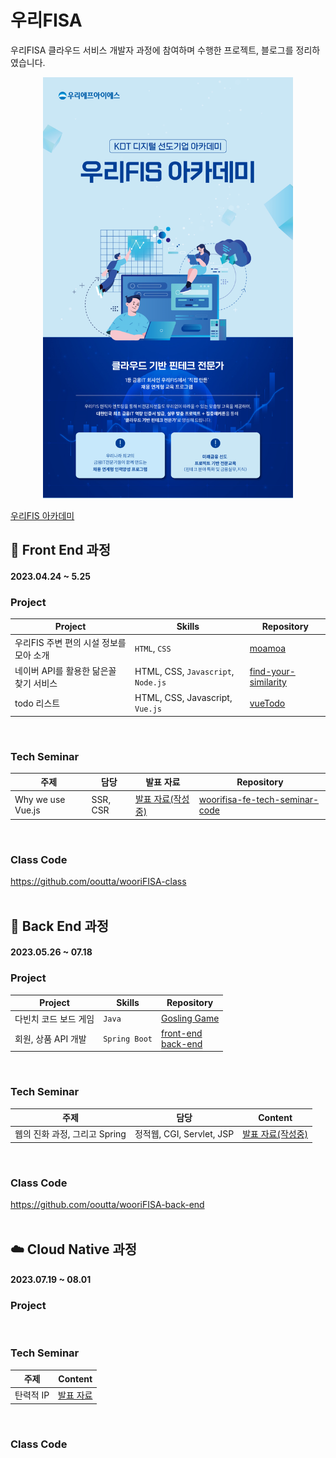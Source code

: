 # 우리FISA
우리FISA 클라우드 서비스 개발자 과정에 참여하며 수행한 프로젝트, 블로그를 정리하였습니다.
<div align="center">
  <img src="img/wooriFISA_main.png" width=400px>
</div>

[우리FIS 아카데미](http://www.woorifis.com/kor/peoplelife/futureLab/labInfo)
<br>

## 🥚 Front End 과정
#### 2023.04.24 ~ 5.25
### Project
|Project|Skills|Repository|
|-|-|-|
|우리FIS 주변 편의 시설 정보를 모아 소개|`HTML`, `CSS`|[moamoa](https://github.com/ooutta/moamoa)|
|네이버 API를 활용한 닮은꼴 찾기 서비스|HTML, CSS, `Javascript`, `Node.js`|[find-your-similarity](https://github.com/ooutta/find-your-similarity)|
|todo 리스트|HTML, CSS, Javascript, `Vue.js`|[vueTodo](https://github.com/ooutta/vueTodo)|
<br>

### Tech Seminar 
|주제|담당|발표 자료|Repository|
|-|-|-|-|
|Why we use Vue.js|SSR, CSR|[발표 자료(작성중)](https://github.com/ooutta/wooriFISA/blob/main/content/Why%20we%20use%20Vue.js.md)|[woorifisa-fe-tech-seminar-code](https://github.com/ooutta/woorifisa-fe-tech-seminar)|
<br>

### Class Code
https://github.com/ooutta/wooriFISA-class
<br>
<br>

## 🍳 Back End 과정
#### 2023.05.26 ~ 07.18
### Project
|Project|Skills|Repository|
|-|-|-|
|다빈치 코드 보드 게임|`Java`|[Gosling Game](https://github.com/woorifisa-service-dev/backend-1st-goslingcode)|
|회원, 상품 API 개발|`Spring Boot`|[front-end](https://github.com/spring-market/market-front) <br> [back-end](https://github.com/spring-market/market)|
<br>

### Tech Seminar
|주제|담당|Content|
|-|-|-|
|웹의 진화 과정, 그리고 Spring|정적웹, CGI, Servlet, JSP|[발표 자료(작성중)](https://github.com/ooutta/wooriFISA/blob/main/content/%EC%9B%B9%EC%9D%98%20%EC%A7%84%ED%99%94%20%EA%B3%BC%EC%A0%95%2C%20%EA%B7%B8%EB%A6%AC%EA%B3%A0%20Spring.md)|
<br>

### Class Code
https://github.com/ooutta/wooriFISA-back-end
<br>
<br>

## ☁️ Cloud Native 과정
#### 2023.07.19 ~ 08.01
### Project

<br>

### Tech Seminar
|주제|Content|
|-|-|
|탄력적 IP|[발표 자료](https://github.com/ooutta/wooriFISA/blob/main/content/%ED%83%84%EB%A0%A5%EC%A0%81%20IP.md)|
<br>

### Class Code

